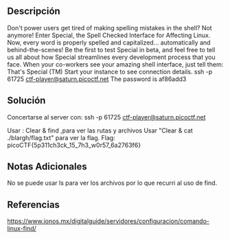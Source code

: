 ## Descripción 
Don't power users get tired of making spelling mistakes in the shell? Not anymore! Enter Special, the Spell Checked Interface for Affecting Linux. Now, every word is properly spelled and capitalized... automatically and behind-the-scenes! Be the first to test Special in beta, and feel free to tell us all about how Special streamlines every development process that you face. When your co-workers see your amazing shell interface, just tell them: That's Special (TM)
Start your instance to see connection details.
ssh -p 61725 ctf-player@saturn.picoctf.net
The password is af86add3
## Solución
Concertarse al server con:
ssh -p 61725 ctf-player@saturn.picoctf.net

Usar : Clear & find ,para ver las rutas y archivos 
Usar "Clear & cat ./blargh/flag.txt" para ver la flag. 
Flag:
picoCTF{5p311ch3ck_15_7h3_w0r57_6a2763f6}

## Notas Adicionales 
No se puede usar ls para ver los archivos por lo que recurri al uso de find.
## Referencias
https://www.ionos.mx/digitalguide/servidores/configuracion/comando-linux-find/
